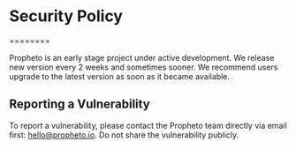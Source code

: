 # Security Policy
========

Propheto is an early stage project under active development. We release new version every 2 weeks and sometimes sooner. We recommend users upgrade to the latest version as soon as it became available. 

Reporting a Vulnerability
---
To report a vulnerability, please contact the Propheto team directly via email first: hello@propheto.io. Do not share the vulnerability publicly.